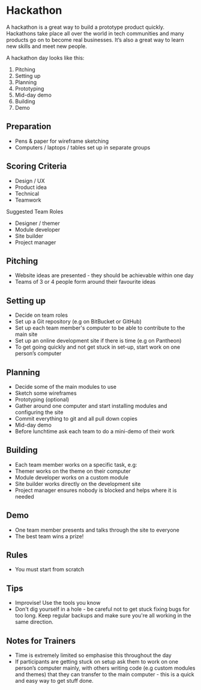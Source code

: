 # Hackathon

A hackathon is a great way to build a prototype product quickly. Hackathons take place all over the world in tech communities and many products go on to become real businesses. It’s also a great way to learn new skills and meet new people.

A hackathon day looks like this:

1. Pitching
2. Setting up
3. Planning
4. Prototyping
5. Mid-day demo
6. Building
7. Demo

## Preparation
* Pens & paper for wireframe sketching
* Computers / laptops / tables set up in separate groups

## Scoring Criteria
* Design / UX
* Product idea
* Technical
* Teamwork

Suggested Team Roles
* Designer / themer
* Module developer
* Site builder
* Project manager

## Pitching
* Website ideas are presented - they should be achievable within one day
* Teams of 3 or 4 people form around their favourite ideas

## Setting up
* Decide on team roles
* Set up a Git repository (e.g on BitBucket or GitHub)
* Set up each team member's computer to be able to contribute to the main site
* Set up an online development site if there is time (e.g on Pantheon)
* To get going quickly and not get stuck in set-up, start work on one person’s computer

## Planning
* Decide some of the main modules to use
* Sketch some wireframes
* Prototyping (optional)
* Gather around one computer and start installing modules and configuring the site
* Commit everything to git and all pull down copies
* Mid-day demo
* Before lunchtime ask each team to do a mini-demo of their work

## Building
* Each team member works on a specific task, e.g:
* Themer works on the theme on their computer
* Module developer works on a custom module
* Site builder works directly on the development site
* Project manager ensures nobody is blocked and helps where it is needed

## Demo
* One team member presents and talks through the site to everyone
* The best team wins a prize!

## Rules
* You must start from scratch

## Tips
* Improvise! Use the tools you know
* Don't dig yourself in a hole - be careful not to get stuck fixing bugs for too long. Keep regular backups and make sure you're all working in the same direction.

## Notes for Trainers
* Time is extremely limited so emphasise this throughout the day
* If participants are getting stuck on setup ask them to work on one person’s computer mainly, with others writing code (e.g custom modules and themes) that they can transfer to the main computer - this is a quick and easy way to get stuff done.

